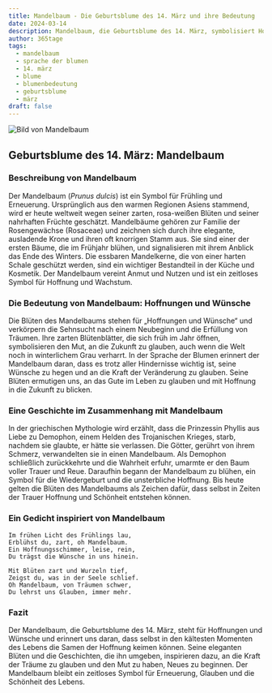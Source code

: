 ```yaml
---
title: Mandelbaum - Die Geburtsblume des 14. März und ihre Bedeutung
date: 2024-03-14
description: Mandelbaum, die Geburtsblume des 14. März, symbolisiert Hoffnungen und Wünsche. Erfahre mehr über ihre Geschichte, Bedeutung und Symbolik in der Sprache der Blumen.
author: 365tage
tags:
  - mandelbaum
  - sprache der blumen
  - 14. märz
  - blume
  - blumenbedeutung
  - geburtsblume
  - märz
draft: false
---
```


![Bild von Mandelbaum](https://cdn.pixabay.com/photo/2020/03/15/13/11/almond-tree-4933573_640.jpg#center)


## Geburtsblume des 14. März: Mandelbaum

### Beschreibung von Mandelbaum

Der Mandelbaum (_Prunus dulcis_) ist ein Symbol für Frühling und Erneuerung. Ursprünglich aus den warmen Regionen Asiens stammend, wird er heute weltweit wegen seiner zarten, rosa-weißen Blüten und seiner nahrhaften Früchte geschätzt. Mandelbäume gehören zur Familie der Rosengewächse (Rosaceae) und zeichnen sich durch ihre elegante, ausladende Krone und ihren oft knorrigen Stamm aus. Sie sind einer der ersten Bäume, die im Frühjahr blühen, und signalisieren mit ihrem Anblick das Ende des Winters. Die essbaren Mandelkerne, die von einer harten Schale geschützt werden, sind ein wichtiger Bestandteil in der Küche und Kosmetik. Der Mandelbaum vereint Anmut und Nutzen und ist ein zeitloses Symbol für Hoffnung und Wachstum.

### Die Bedeutung von Mandelbaum: Hoffnungen und Wünsche

Die Blüten des Mandelbaums stehen für „Hoffnungen und Wünsche“ und verkörpern die Sehnsucht nach einem Neubeginn und die Erfüllung von Träumen. Ihre zarten Blütenblätter, die sich früh im Jahr öffnen, symbolisieren den Mut, an die Zukunft zu glauben, auch wenn die Welt noch in winterlichem Grau verharrt. In der Sprache der Blumen erinnert der Mandelbaum daran, dass es trotz aller Hindernisse wichtig ist, seine Wünsche zu hegen und an die Kraft der Veränderung zu glauben. Seine Blüten ermutigen uns, an das Gute im Leben zu glauben und mit Hoffnung in die Zukunft zu blicken.

### Eine Geschichte im Zusammenhang mit Mandelbaum

In der griechischen Mythologie wird erzählt, dass die Prinzessin Phyllis aus Liebe zu Demophon, einem Helden des Trojanischen Krieges, starb, nachdem sie glaubte, er hätte sie verlassen. Die Götter, gerührt von ihrem Schmerz, verwandelten sie in einen Mandelbaum. Als Demophon schließlich zurückkehrte und die Wahrheit erfuhr, umarmte er den Baum voller Trauer und Reue. Daraufhin begann der Mandelbaum zu blühen, ein Symbol für die Wiedergeburt und die unsterbliche Hoffnung. Bis heute gelten die Blüten des Mandelbaums als Zeichen dafür, dass selbst in Zeiten der Trauer Hoffnung und Schönheit entstehen können.

### Ein Gedicht inspiriert von Mandelbaum

```
Im frühen Licht des Frühlings lau,  
Erblühst du, zart, oh Mandelbaum.  
Ein Hoffnungsschimmer, leise, rein,  
Du trägst die Wünsche in uns hinein.  

Mit Blüten zart und Wurzeln tief,  
Zeigst du, was in der Seele schlief.  
Oh Mandelbaum, von Träumen schwer,  
Du lehrst uns Glauben, immer mehr.  
```

### Fazit

Der Mandelbaum, die Geburtsblume des 14. März, steht für Hoffnungen und Wünsche und erinnert uns daran, dass selbst in den kältesten Momenten des Lebens die Samen der Hoffnung keimen können. Seine eleganten Blüten und die Geschichten, die ihn umgeben, inspirieren dazu, an die Kraft der Träume zu glauben und den Mut zu haben, Neues zu beginnen. Der Mandelbaum bleibt ein zeitloses Symbol für Erneuerung, Glauben und die Schönheit des Lebens.
